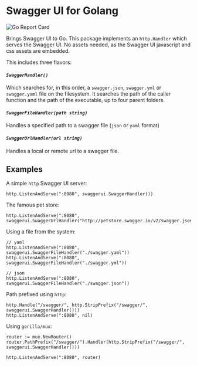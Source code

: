Swagger UI for Golang
===========

![Go Report Card](https://goreportcard.com/badge/github.com/robertbakker/swaggerui)

Brings Swagger UI to Go. This package implements an `http.Handler` which serves the Swagger UI. No assets needed, as the Swagger UI javascript and css assets are embedded.

This includes three flavors:

#### ***`SwaggerHandler()`***
Which searches for, in this order, a `swagger.json`, `swagger.yml` or `swagger.yaml` file on the filesystem.
It searches the path of the caller function and the path of the executable, up to four parent folders.

#### ***`SwaggerFileHandler(path string)`***
Handles a specified path to a swagger file (`json` or `yaml` format)

#### ***`SwaggerUrlHandler(url string)`***
Handles a local or remote url to a swagger file.

## Examples

A simple `http` Swagger UI server:
```
http.ListenAndServe(":8080", swaggerui.SwaggerHandler())
```

The famous pet store:
```
http.ListenAndServe(":8080", swaggerui.SwaggerUrlHandler("http://petstore.swagger.io/v2/swagger.json"))
```

Using a file from the system:
```
// yaml
http.ListenAndServe(":8080", swaggerui.SwaggerFileHandler("./swagger.yaml"))
http.ListenAndServe(":8080", swaggerui.SwaggerFileHandler("./swagger.yml"))

// json
http.ListenAndServe(":8080", swaggerui.SwaggerFileHandler("./swagger.json"))
```

Path prefixed using `http`:
```
http.Handle("/swagger/", http.StripPrefix("/swagger/", swaggerui.SwaggerHandler()))
http.ListenAndServe(":8080", nil)
```

Using `gorilla/mux`:

```
router := mux.NewRouter()
router.PathPrefix("/swagger/").Handler(http.StripPrefix("/swagger/", swaggerui.SwaggerHandler()))

http.ListenAndServe(":8080", router)
```